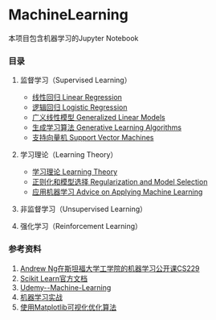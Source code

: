 MachineLearning
=========

本项目包含机器学习的Jupyter Notebook

### 目录

1. 监督学习（Supervised Learning）
    - [线性回归 Linear Regression](https://github.com/reata/MachineLearning/blob/master/Linear%20Regression.ipynb)
    - [逻辑回归 Logistic Regression](https://github.com/reata/MachineLearning/blob/master/Logistic%20Regression.ipynb)
    - [广义线性模型 Generalized Linear Models](https://github.com/reata/MachineLearning/blob/master/Generalized%20Linear%20Models.ipynb)
    - [生成学习算法 Generative Learning Algorithms](https://github.com/reata/MachineLearning/blob/master/Generative%20Learning%20Algorithms.ipynb)
    - [支持向量机 Support Vector Machines](https://github.com/reata/MachineLearning/blob/master/Support%20Vector%20Machines.ipynb)
    
2. 学习理论（Learning Theory）
    - [学习理论 Learning Theory](https://github.com/reata/MachineLearning/blob/master/Learning%20Theory.ipynb)
    - [正则化和模型选择 Regularization and Model Selection](https://github.com/reata/MachineLearning/blob/master/Regularization%20and%20Model%20Selection.ipynb)
    - [应用机器学习 Advice on Applying Machine Learning](https://github.com/reata/MachineLearning/blob/master/Advice%20on%20Applying%20Machine%20Learning.ipynb)

3. 非监督学习（Unsupervised Learning）
4. 强化学习（Reinforcement Learning）

### 参考资料
1. [Andrew Ng在斯坦福大学工学院的机器学习公开课CS229](https://see.stanford.edu/Course/CS229)
2. [Scikit Learn官方文档](http://scikit-learn.org/stable/documentation.html)
3. [Udemy--Machine-Learning](https://github.com/jmportilla/Udemy---Machine-Learning)
4. [机器学习实战](https://book.douban.com/subject/24703171/)
5. [使用Matplotlib可视化优化算法](http://louistiao.me/posts/notebooks/visualizing-and-animating-optimization-algorithms-with-matplotlib/)
